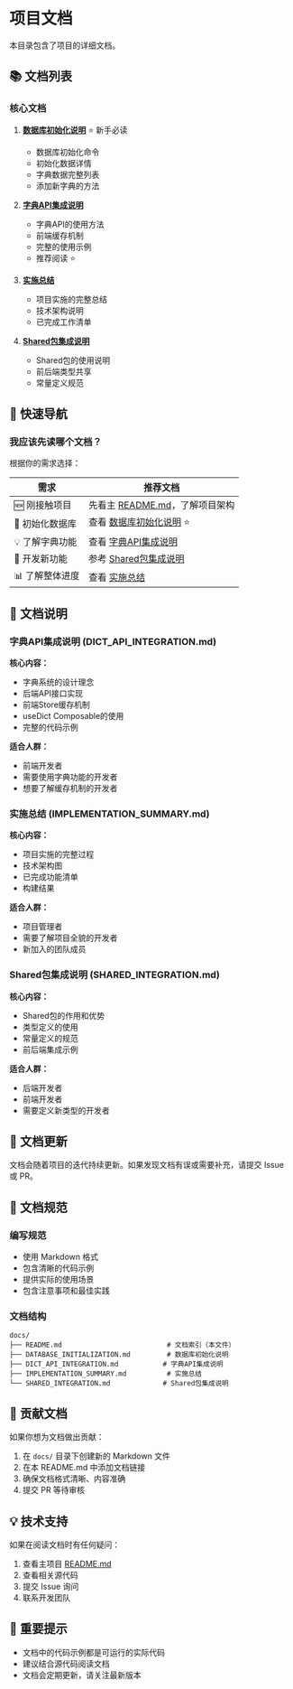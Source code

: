 # 项目文档

本目录包含了项目的详细文档。

## 📚 文档列表

### 核心文档

1. **[数据库初始化说明](./DATABASE_INITIALIZATION.md)** ⭐ 新手必读
   - 数据库初始化命令
   - 初始化数据详情
   - 字典数据完整列表
   - 添加新字典的方法

2. **[字典API集成说明](./DICT_API_INTEGRATION.md)**
   - 字典API的使用方法
   - 前端缓存机制
   - 完整的使用示例
   - 推荐阅读 ⭐

3. **[实施总结](./IMPLEMENTATION_SUMMARY.md)**
   - 项目实施的完整总结
   - 技术架构说明
   - 已完成工作清单

4. **[Shared包集成说明](./SHARED_INTEGRATION.md)**
   - Shared包的使用说明
   - 前后端类型共享
   - 常量定义规范

## 🎯 快速导航

### 我应该先读哪个文档？

根据你的需求选择：

| 需求 | 推荐文档 |
|------|---------|
| 🆕 刚接触项目 | 先看主 [README.md](../README.md)，了解项目架构 |
| 🚀 初始化数据库 | 查看 [数据库初始化说明](./DATABASE_INITIALIZATION.md) ⭐ |
| 💡 了解字典功能 | 查看 [字典API集成说明](./DICT_API_INTEGRATION.md) |
| 🔧 开发新功能 | 参考 [Shared包集成说明](./SHARED_INTEGRATION.md) |
| 📊 了解整体进度 | 查看 [实施总结](./IMPLEMENTATION_SUMMARY.md) |

## 📖 文档说明

### 字典API集成说明 (DICT_API_INTEGRATION.md)

**核心内容：**
- 字典系统的设计理念
- 后端API接口实现
- 前端Store缓存机制
- useDict Composable的使用
- 完整的代码示例

**适合人群：**
- 前端开发者
- 需要使用字典功能的开发者
- 想要了解缓存机制的开发者

### 实施总结 (IMPLEMENTATION_SUMMARY.md)

**核心内容：**
- 项目实施的完整过程
- 技术架构图
- 已完成功能清单
- 构建结果

**适合人群：**
- 项目管理者
- 需要了解项目全貌的开发者
- 新加入的团队成员

### Shared包集成说明 (SHARED_INTEGRATION.md)

**核心内容：**
- Shared包的作用和优势
- 类型定义的使用
- 常量定义的规范
- 前后端集成示例

**适合人群：**
- 后端开发者
- 前端开发者
- 需要定义新类型的开发者

## 🔄 文档更新

文档会随着项目的迭代持续更新。如果发现文档有误或需要补充，请提交 Issue 或 PR。

## 📝 文档规范

### 编写规范

- 使用 Markdown 格式
- 包含清晰的代码示例
- 提供实际的使用场景
- 包含注意事项和最佳实践

### 文档结构

```
docs/
├── README.md                          # 文档索引（本文件）
├── DATABASE_INITIALIZATION.md         # 数据库初始化说明
├── DICT_API_INTEGRATION.md           # 字典API集成说明
├── IMPLEMENTATION_SUMMARY.md          # 实施总结
└── SHARED_INTEGRATION.md             # Shared包集成说明
```

## 🤝 贡献文档

如果你想为文档做出贡献：

1. 在 `docs/` 目录下创建新的 Markdown 文件
2. 在本 README.md 中添加文档链接
3. 确保文档格式清晰、内容准确
4. 提交 PR 等待审核

## 💡 技术支持

如果在阅读文档时有任何疑问：

1. 查看主项目 [README.md](../README.md)
2. 查看相关源代码
3. 提交 Issue 询问
4. 联系开发团队

## 📌 重要提示

- 文档中的代码示例都是可运行的实际代码
- 建议结合源代码阅读文档
- 文档会定期更新，请关注最新版本

